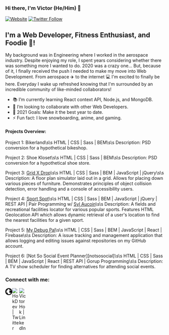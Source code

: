 ### Hi there, I'm Victor (He/Him) 👋

[![Website](https://img.shields.io/website?label=Portfolio&style=for-the-badge&url=https://www.victorhok.com)](https://www.victorhok.com)
[![Twitter Follow](https://img.shields.io/twitter/follow/hokdev?color=1DA1F2&logo=twitter&style=for-the-badge)](https://twitter.com/hokvdev?ref_src=twsrc%5Etfw)

## I'm a Web Developer, Fitness Enthusiast, and Foodie :hamburger:!

My background was in Engineering where I worked in the aerospace industry. Despite enjoying my role, I spent years considering whether there was something more I wanted to do. 2020 was a crazy one... But, because of it, I finally received the push I needed to make my move into Web Development. From aerospace :airplane: to the internet :computer: I'm excited to finally be here. Everyday I wake up refreshed knowing that I'm surrounded by an incredible community of like-minded collaborators!

- 📚 I’m currently learning React context API, Node.js, and MongoDB.
- 👯 I’m looking to collaborate with other Web Developers.
- 🏒 2021 Goals: Make it the best year to date.
- ⚡ Fun fact: I love snowboarding, anime, and gaming.

#### Projects Overview:

Project 1: Bikerland\s\s
HTML | CSS | Sass | BEM\s\s
Description: PSD conversion for a hypothetical bikeshop.

Project 2: Shoe Kloset\s\s
HTML | CSS | Sass | BEM\s\s
Description: PSD conversion for a hypothetical shoe store.

Project 3: [Grid X Drop][gridxdrop]\s\s
HTML | CSS | Sass | BEM | JavaScript | jQuery\s\s
Description: A floor plan simulator laid out in a grid. Allows for placing down various pieces of furniture. Demonstrates principles of object collision detection, error         handling and a console of accessibility users.

Project 4: [Sport Spot][sportspot]\s\s
HTML | CSS | Sass | BEM | JavaScript | jQuery | REST API | Pair Programming w/ [Syl Aucoin][syl]\s\s
Description: A fields and recreational facilities locator for various popular sports. Features HTML Geolocation API which allows dynamic retrieval of a user's location to find   the nearest facilities for a given sport.

Project 5: [My Debug Pal][mydebugpal]\s\s
HTML | CSS | Sass | BEM | JavaScript | React | Firebase\s\s
Description: A issue tracking and management application that allows logging and editing issues against repositories on my GitHub account.
  
Project 6: [Not So Social Event Planner][notsosocial]\s\s
HTML | CSS | Sass | BEM | JavaScript | React | REST API | Gorup Programming\s\s
Description: A TV show scheduler for finding alternatives for attending social events.

### Connect with me:

[<img align="left" alt="victorhok.com | Portfolio" width="22px" src="https://raw.githubusercontent.com/iconic/open-iconic/master/svg/globe.svg" />][website]
[<img align="left" alt="HokDev | Twitter" width="22px" src="https://cdn.jsdelivr.net/npm/simple-icons@v3/icons/twitter.svg" />][twitter]
[<img align="left" alt="Victor Hok | LinkedIn" width="22px" src="https://cdn.jsdelivr.net/npm/simple-icons@v3/icons/linkedin.svg" />][linkedin]

[website]: https://www.victorhok.com
[twitter]: https://twitter.com/hokdev
[linkedin]: https://www.linkedin.com/in/victorhok/
[syl]: https://sylcodes.com/
[gridxdrop]: https://vhok.github.io/victor-hok-project-three/
[sportspot]: https://thesportspot.netlify.app/
[mydebugpal]: https://vhok.github.io/victor-hok-project-five/
[nososocial]: https://cranky-kilby-29816c.netlify.app/

